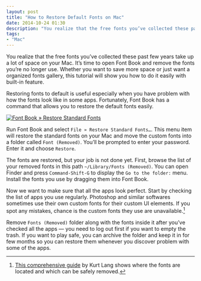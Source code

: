 ```yaml
---
layout: post
title: "How to Restore Default Fonts on Mac"
date: 2014-10-24 01:30
description: "You realize that the free fonts you’ve collected these past few years take up a lot of space on your Mac. It’s time to open Font Book and remove the fonts you’re no longer use."
tags:
- "Mac"
---
```


You realize that the free fonts you’ve collected these past few years take up a lot of space on your Mac. It’s time to open Font Book and remove the fonts you’re no longer use. Whether you want to save more space or just want a organized fonts gallery, this tutorial will show you how to do it easily with built-in feature.

<!-- more -->

Restoring fonts to default is useful especially when you have problem with how the fonts look like in some apps. Fortunately, Font Book has a command that allows you to restore the default fonts easily.

[ ![Font Book » Restore Standard Fonts][231114] ](http://images.sayzlim.net/2014/10/fontbook_restore.jpg "Font Book » Restore Standard Fonts")

[231114]: http://images.sayzlim.net/2014/10/fontbook_restore.jpg "Font Book » Restore Standard Fonts"

Run Font Book and select `File » Restore Standard Fonts…`. This menu item will restore the standard fonts on your Mac and move the custom fonts into a folder called `Font (Removed)`. You’ll be prompted to enter your password. Enter it and choose `Restore`.

The fonts are restored, but your job is not done yet. First, browse the list of your removed fonts in this path `~/Library/Fonts (Removed)`. You can open Finder and press `Command-Shift-G` to display the `Go to the folder:` menu. Install the fonts you use by dragging them into Font Book.

Now we want to make sure that all the apps look perfect. Start by checking the list of apps you use regularly. Photoshop and similar softwares sometimes use their own custom fonts for their custom UI elements. If you spot any mistakes, chance is the custom fonts they use are unavailable.[^1]

Remove `Fonts (Removed)` folder along with the fonts inside it after you’ve checked all the apps — you need to log out first if you want to empty the trash. If you want to play safe, you can archive the folder and keep it in for few months so you can restore them whenever you discover problem with some of the apps.

[^1]: [This comprehensive guide](http://www.jklstudios.com/misc/osxfonts.html "Font Management in OS X - JKL Studios") by Kurt Lang shows where the fonts are located and which can be safely removed.